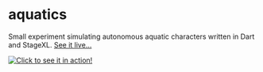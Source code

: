 aquatics
========

Small experiment simulating autonomous aquatic characters written in Dart and StageXL. [See it live...](http://astefanutti.github.io/aquatics/)

[![Click to see it in action!](https://raw.github.com/astefanutti/aquatics/gh-pages/screenshot.png)](http://astefanutti.github.io/aquatics/)
